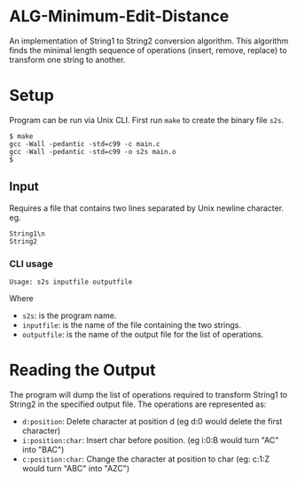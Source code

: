 # ALG-Minimum-Edit-Distance
An implementation of String1 to String2 conversion algorithm. This algorithm finds the minimal length sequence of operations (insert, remove, replace) to transform one string to another.

# Setup
Program can be run via Unix CLI. First run `make` to create the binary file `s2s`.
```
$ make
gcc -Wall -pedantic -std=c99 -c main.c
gcc -Wall -pedantic -std=c99 -o s2s main.o
$
```
## Input
Requires a file that contains two lines separated by Unix newline character.
eg.
```
String1\n
String2
```
### CLI usage
```
Usage: s2s inputfile outputfile
```
Where
- `s2s`: is the program name.
- `inputfile`: is the name of the file containing the two strings.
- `outputfile`: is the name of the output file for the list of operations.

# Reading the Output
The program will dump the list of operations required to transform String1 to String2 in the specified output file. The operations are represented as:
- `d:position`: Delete character at position d (eg d:0  would delete the first character)
- `i:position:char`: Insert char before position.  (eg i:0:B      would turn "AC" into "BAC")
- `c:position:char`: Change the character at position to char  (eg: c:1:Z would turn "ABC" into "AZC")
